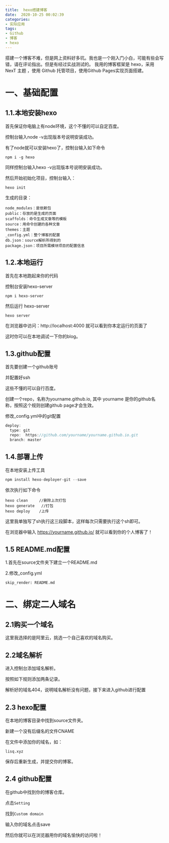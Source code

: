 ```yaml
---
title:  hexo搭建博客
date:  2020-10-25 00:02:39
categories: 
- 实际应用
tags:
- Github
- 博客
- hexo
---
```

搭建一个博客不难，但是网上资料好多坑。我也是一个刚入门小白，可能有些会写错，请在评论指出。但是有经过实战测试的。 我用的博客框架是 hexo，采用 NexT 主题 ，使用 Github 托管项目，使用Github Pages实现页面搭建。
<!-- more -->

# 一、基础配置

## 1.1.本地安装hexo

首先保证你电脑上有node环境，这个不懂的可以自定百度。

控制台输入node -v出现版本号说明安装成功。

有了node就可以安装hexo了，控制台输入如下命令

```text
npm i -g hexo
```

同样控制台输入hexo -v出现版本号说明安装成功。

然后开始初始化项目，控制台输入：

```text
hexo init
```

生成的目录：

```text
node_modules：是依赖包
public：存放的是生成的页面
scaffolds：命令生成文章等的模板
source：用命令创建的各种文章
themes：主题
_config.yml：整个博客的配置
db.json：source解析所得到的
package.json：项目所需模块项目的配置信息
```

## 1.2.本地运行

首先在本地跑起来你的代码

控制台安装hexo-server

```text
npm i hexo-server
```

然后运行 hexo-server

```
hexo server
```

在浏览器中访问：http://localhost:4000  就可以看到你本定运行的页面了

这时你可以在本地调试一下你的blog。

## 1.3.github配置

首先要创建一个github账号

并配置好ssh

这些不懂的可以自行百度。

创建一个repo，名称为yourname.github.io, 其中 yourname 是你的github名称，按照这个规则创建github page才会生效。

修改_config.yml中的git配置

```js
deploy:
  type: git
  repo:  https://github.com/yourname/yourname.github.io.git
  branch: master
```

## 1.4.部署上传

在本地安装上传工具

```js
npm install hexo-deployer-git --save
```

依次执行如下命令

```text
hexo clean     //删除上次打包
hexo generate   //打包
hexo deploy    /上传
```

这里我单独写了sh执行这三段脚本，这样每次只需要执行这个sh即可。

在浏览器中输入 https://yourname.github.io/ 就可以看到你的个人博客了！

## 1.5 README.md配置



1.首先在source文件夹下建立一个README.md

2.修改_config.yml

```text
skip_render: README.md
```



# 二、绑定二人域名

## 2.1购买一个域名

这里我选择的是阿里云，挑选一个自己喜欢的域名购买。

## 2.2域名解析

进入控制台添加域名解析。

按照如下规则添加两条记录。

解析好的域名404，说明域名解析没有问题，接下来进入github进行配置

## 2.3 hexo配置

在本地的博客目录中找到source文件夹。

新建一个没有后缀名的文件CNAME

在文件中添加你的域名，如：

```text
lisq.xyz
```

保存后重新生成，并提交你的博客。

## 2.4 github配置

在github中找到你的博客仓库。

点击`Setting`

找到`Custom domain`

输入你的域名点击save

然后你就可以在浏览器用你的域名愉快的访问啦！